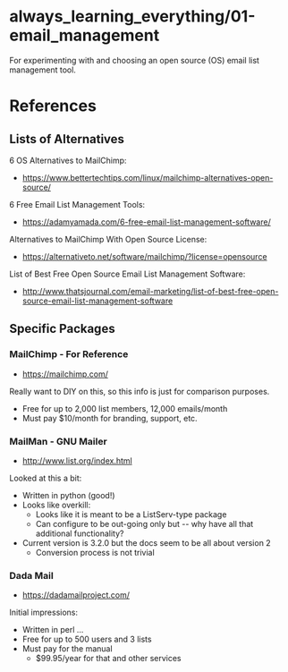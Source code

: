 # always_learning_everything/01-email_management

For experimenting with and choosing an open source (OS) email list management tool.

# References

## Lists of Alternatives

6 OS Alternatives to MailChimp:
- https://www.bettertechtips.com/linux/mailchimp-alternatives-open-source/

6 Free Email List Management Tools:
- https://adamyamada.com/6-free-email-list-management-software/

Alternatives to MailChimp With Open Source License:
- https://alternativeto.net/software/mailchimp/?license=opensource

List of Best Free Open Source Email List Management Software:
- http://www.thatsjournal.com/email-marketing/list-of-best-free-open-source-email-list-management-software

## Specific Packages

### MailChimp - For Reference

- https://mailchimp.com/

Really want to DIY on this, so this info is just for comparison purposes.

- Free for up to 2,000 list members, 12,000 emails/month
- Must pay $10/month for branding, support, etc.

### MailMan - GNU Mailer

- http://www.list.org/index.html

Looked at this a bit:

- Written in python (good!)
- Looks like overkill:
  - Looks like it is meant to be a ListServ-type package
  - Can configure to be out-going only but -- why have all that additional functionality?
- Current version is 3.2.0 but the docs seem to be all about version 2
  - Conversion process is not trivial

### Dada Mail

- https://dadamailproject.com/

Initial impressions:

- Written in perl ...
- Free for up to 500 users and 3 lists
- Must pay for the manual
  - $99.95/year for that and other services






